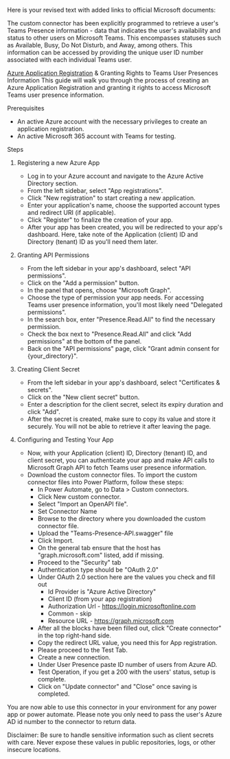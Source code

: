Here is your revised text with added links to official Microsoft documents:

The custom connector has been explicitly programmed to retrieve a user's Teams Presence information - data that indicates the user's availability and status to other users on Microsoft Teams. This encompasses statuses such as Available, Busy, Do Not Disturb, and Away, among others. This information can be accessed by providing the unique user ID number associated with each individual Teams user.

[Azure Application Registration](https://docs.microsoft.com/en-us/azure/active-directory/develop/quickstart-register-app) & Granting Rights to Teams User Presences Information
This guide will walk you through the process of creating an Azure Application Registration and granting it rights to access Microsoft Teams user presence information.

Prerequisites
- An active Azure account with the necessary privileges to create an application registration.
- An active Microsoft 365 account with Teams for testing.

Steps
1. Registering a new Azure App
   - Log in to your Azure account and navigate to the Azure Active Directory section.
   - From the left sidebar, select "App registrations".
   - Click "New registration" to start creating a new application.
   - Enter your application's name, choose the supported account types and redirect URI (if applicable).
   - Click "Register" to finalize the creation of your app.
   - After your app has been created, you will be redirected to your app's dashboard. Here, take note of the Application (client) ID and Directory (tenant) ID as you'll need them later.

2. Granting API Permissions
   - From the left sidebar in your app's dashboard, select "API permissions".
   - Click on the "Add a permission" button.
   - In the panel that opens, choose "Microsoft Graph".
   - Choose the type of permission your app needs. For accessing Teams user presence information, you'll most likely need "Delegated permissions".
   - In the search box, enter "Presence.Read.All" to find the necessary permission.
   - Check the box next to "Presence.Read.All" and click "Add permissions" at the bottom of the panel.
   - Back on the "API permissions" page, click "Grant admin consent for {your_directory}".

3. Creating Client Secret
   - From the left sidebar in your app's dashboard, select "Certificates & secrets".
   - Click on the "New client secret" button.
   - Enter a description for the client secret, select its expiry duration and click "Add".
   - After the secret is created, make sure to copy its value and store it securely. You will not be able to retrieve it after leaving the page.

4. Configuring and Testing Your App
   - Now, with your Application (client) ID, Directory (tenant) ID, and client secret, you can authenticate your app and make API calls to Microsoft Graph API to fetch Teams user presence information.
   - Download the custom connector files. To import the custom connector files into Power Platform, follow these steps:
       - In Power Automate, go to Data > Custom connectors.
       - Click New custom connector.
       - Select "Import an OpenAPI file".
       - Set Connector Name
       - Browse to the directory where you downloaded the custom connector file.
       - Upload the "Teams-Presence-API.swagger" file
       - Click Import.
       - On the general tab ensure that the host has "graph.microsoft.com" listed, add if missing.
       - Proceed to the "Security" tab
       - Authentication type should be "OAuth 2.0"
       - Under OAuth 2.0 section here are the values you check and fill out
           - Id Provider is "Azure Active Directory"
           - Client ID (from your app registration)
           - Authorization Url - https://login.microsoftonline.com
           - Common - skip
           - Resource URL - https://graph.microsoft.com
       - After all the blocks have been filled out, click "Create connector" in the top right-hand side.
       - Copy the redirect URL value, you need this for App registration.
       - Please proceed to the Test Tab.
       - Create a new connection.
       - Under User Presence paste ID number of users from Azure AD.
       - Test Operation, if you get a 200 with the users' status, setup is complete.
       - Click on "Update connector" and "Close" once saving is completed.

You are now able to use this connector in your environment for any power app or power automate. Please note you only need to pass the user's Azure AD id number to the connector to return data.

Disclaimer: Be sure to handle sensitive information such as client secrets with care. Never expose these values in public repositories, logs, or other insecure locations.
